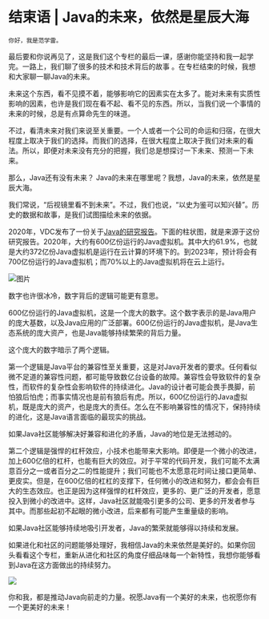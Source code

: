 # 结束语 | Java的未来，依然是星辰大海

    你好，我是范学雷。

最后要和你说再见了，这是我们这个专栏的最后一课，感谢你能坚持和我一起学完。一路上，我们聊了很多的技术和技术背后的故事 。在专栏结束的时候，我想和大家聊一聊Java的未来。

未来这个东西，看不见摸不着，能够影响它的因素实在太多了。能对未来有实质性影响的因素，也许是我们现在看不起、看不见的东西。所以，当我们说一个事情的未来的时候，总是有点算命先生的味道。

不过，看清未来对我们来说至关重要。一个人或者一个公司的命运和归宿，在很大程度上取决于我们的选择。而我们的选择，在很大程度上取决于我们对未来的看法。所以，即便对未来没有充分的把握，我们总是想探讨一下未来、预测一下未来。

那么，Java还有没有未来？ Java的未来在哪里呢？我想，Java的未来，依然是星辰大海。

我们常说，“后视镜里看不到未来”。不过，我们也说，“以史为鉴可以知兴替”。历史的数据和故事，是我们试图描绘未来的依据。

2020年，VDC发布了一份关于[Java的研究报告](https://www.oracle.com/a/ocom/docs/2020-oracle-wp-next-generation-development-vdc.pdf)。下面的柱状图，就是来源于这份研究报告。2020年，大约有600亿份运行的Java虚拟机。其中大约61.9%，也就是大约372亿份Java虚拟机是运行在云计算的环境下的。到2023年，预计将会有700亿份运行的Java虚拟机；而70%以上的Java虚拟机将在云上运行。

![图片](https://static001.geekbang.org/resource/image/00/fc/00ab595896def773b606051d025da1fc.png?wh=694x394)

数字也许很冰冷，数字背后的逻辑可能更有意思。

600亿份运行的Java虚拟机，这是一个庞大的数字。这个数字表示的是Java用户的庞大基数，以及Java应用的广泛部署。600亿份运行的Java虚拟机，是Java生态系统的庞大资产，也是Java能够持续繁荣的背后力量。

这个庞大的数字暗示了两个逻辑。

第一个逻辑是Java平台的兼容性至关重要，这是对Java开发者的要求。任何看似微不足道的兼容性问题，都可能导致数亿台设备的故障。兼容性会导致软件的复杂性，而软件的复杂性会影响软件的持续进化。Java的设计者可能会畏手畏脚，前怕狼后怕虎；而事实情况也是前有狼后有虎。所以，600亿份运行的Java虚拟机，既是庞大的资产，也是庞大的责任。怎么在不影响兼容性的情况下，保持持续的进化，这是Java语言面临的最现实的挑战。

如果Java社区能够解决好兼容和进化的矛盾，Java的地位是无法撼动的。

第二个逻辑是强悍的杠杆效应，小技术也能带来大影响。即便是一个微小的改进，加上600亿倍的杠杆，也能有巨大的效应。对于平常的代码开发，我们可能不太满意百分之一或者百分之二的性能提升；我们可能也不太愿意花时间让接口更简单、更皮实。但是，在600亿倍的杠杠的支撑下，任何微小的改进和努力，都会会有巨大的生态效应。也正是因为这样强悍的杠杆效应，更多的、更广泛的开发者，愿意投入到微小的改进中。这样，Java社区就能吸引更多的公司、更多的开发者参与其中。而那些起初不起眼的微小改进，后来都有可能产生重量级的影响。

如果Java社区能够持续地吸引开发者，Java的繁荣就能够得以持续和发展。

如果进化和社区的问题能够处理好，我相信Java的未来依然是美好的。如果你回头看看这个专栏，重新从进化和社区的角度仔细品味每一个新特性，我想你能够看到Java在这方面做出的持续努力。

[![](https://static001.geekbang.org/resource/image/c6/c4/c6eefd4dd0484981b4014b3744239dc4.jpg?wh=720x505)](https://jinshuju.net/f/vUZ8cS)

你和我，都是推动Java向前走的力量。祝愿Java有一个美好的未来，也祝愿你有一个更美好的未来！
    